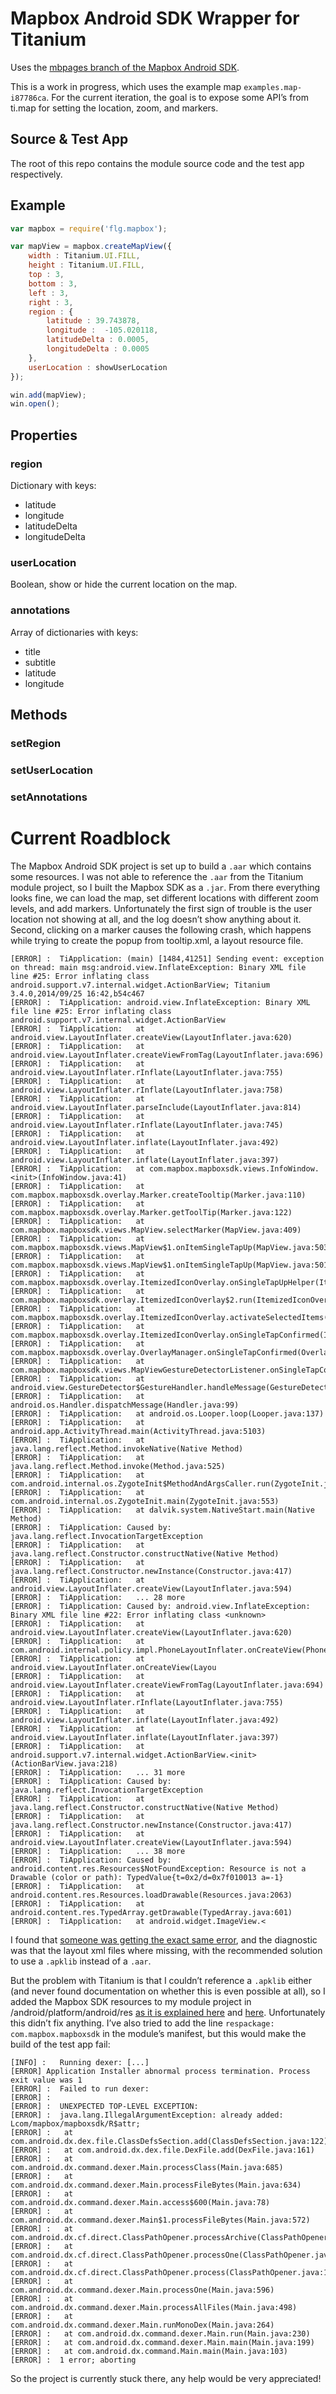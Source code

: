 # Mapbox Android SDK Wrapper for Titanium

Uses the [mbpages branch of the Mapbox Android SDK](https://github.com/mapbox/mapbox-android-sdk/tree/mb-pages).

This is a work in progress, which uses the example map `examples.map-i87786ca`. For the current iteration, the goal is to expose some API’s from ti.map for setting the location, zoom, and markers.

## Source & Test App
The root of this repo contains the module source code and the test app respectively.

## Example

```javascript
var mapbox = require('flg.mapbox');

var mapView = mapbox.createMapView({
	width : Titanium.UI.FILL,
	height : Titanium.UI.FILL,
	top : 3,
	bottom : 3,
	left : 3,
	right : 3,
	region : {
		latitude : 39.743878,
		longitude :  -105.020118,
		latitudeDelta : 0.0005,
		longitudeDelta : 0.0005
	},
	userLocation : showUserLocation
});

win.add(mapView);
win.open();
```

## Properties
### region
Dictionary with keys:
- latitude
- longitude
- latitudeDelta
- longitudeDelta

### userLocation
Boolean, show or hide the current location on the map.

### annotations
Array of dictionaries with keys:
- title
- subtitle
- latitude
- longitude

## Methods
### setRegion
### setUserLocation
### setAnnotations

# Current Roadblock
The Mapbox Android SDK project is set up to build a `.aar` which contains some resources. I was not able to reference the `.aar` from the Titanium module project, so I built the Mapbox SDK as a `.jar`.
From there everything looks fine, we can load the map, set different locations with different zoom levels, and add markers.
Unfortunately the first sign of trouble is the user location not showing at all, and the log doesn’t show anything about it. Second, clicking on a marker causes the following crash, which happens while trying to create the popup from tooltip.xml, a layout resource file.

```
[ERROR] :  TiApplication: (main) [1484,41251] Sending event: exception on thread: main msg:android.view.InflateException: Binary XML file line #25: Error inflating class android.support.v7.internal.widget.ActionBarView; Titanium 3.4.0,2014/09/25 16:42,b54c467
[ERROR] :  TiApplication: android.view.InflateException: Binary XML file line #25: Error inflating class android.support.v7.internal.widget.ActionBarView
[ERROR] :  TiApplication: 	at android.view.LayoutInflater.createView(LayoutInflater.java:620)
[ERROR] :  TiApplication: 	at android.view.LayoutInflater.createViewFromTag(LayoutInflater.java:696)
[ERROR] :  TiApplication: 	at android.view.LayoutInflater.rInflate(LayoutInflater.java:755)
[ERROR] :  TiApplication: 	at android.view.LayoutInflater.rInflate(LayoutInflater.java:758)
[ERROR] :  TiApplication: 	at android.view.LayoutInflater.parseInclude(LayoutInflater.java:814)
[ERROR] :  TiApplication: 	at android.view.LayoutInflater.rInflate(LayoutInflater.java:745)
[ERROR] :  TiApplication: 	at android.view.LayoutInflater.inflate(LayoutInflater.java:492)
[ERROR] :  TiApplication: 	at android.view.LayoutInflater.inflate(LayoutInflater.java:397)
[ERROR] :  TiApplication: 	at com.mapbox.mapboxsdk.views.InfoWindow.<init>(InfoWindow.java:41)
[ERROR] :  TiApplication: 	at com.mapbox.mapboxsdk.overlay.Marker.createTooltip(Marker.java:110)
[ERROR] :  TiApplication: 	at com.mapbox.mapboxsdk.overlay.Marker.getToolTip(Marker.java:122)
[ERROR] :  TiApplication: 	at com.mapbox.mapboxsdk.views.MapView.selectMarker(MapView.java:409)
[ERROR] :  TiApplication: 	at com.mapbox.mapboxsdk.views.MapView$1.onItemSingleTapUp(MapView.java:503)
[ERROR] :  TiApplication: 	at com.mapbox.mapboxsdk.views.MapView$1.onItemSingleTapUp(MapView.java:501)
[ERROR] :  TiApplication: 	at com.mapbox.mapboxsdk.overlay.ItemizedIconOverlay.onSingleTapUpHelper(ItemizedIconOverlay.java:191)
[ERROR] :  TiApplication: 	at com.mapbox.mapboxsdk.overlay.ItemizedIconOverlay$2.run(ItemizedIconOverlay.java:184)
[ERROR] :  TiApplication: 	at com.mapbox.mapboxsdk.overlay.ItemizedIconOverlay.activateSelectedItems(ItemizedIconOverlay.java:99)
[ERROR] :  TiApplication: 	at com.mapbox.mapboxsdk.overlay.ItemizedIconOverlay.onSingleTapConfirmed(ItemizedIconOverlay.java:177)
[ERROR] :  TiApplication: 	at com.mapbox.mapboxsdk.overlay.OverlayManager.onSingleTapConfirmed(OverlayManager.java:271)
[ERROR] :  TiApplication: 	at com.mapbox.mapboxsdk.views.MapViewGestureDetectorListener.onSingleTapConfirmed(MapViewGestureDetectorListener.java:91)
[ERROR] :  TiApplication: 	at android.view.GestureDetector$GestureHandler.handleMessage(GestureDetector.java:273)
[ERROR] :  TiApplication: 	at android.os.Handler.dispatchMessage(Handler.java:99)
[ERROR] :  TiApplication: 	at android.os.Looper.loop(Looper.java:137)
[ERROR] :  TiApplication: 	at android.app.ActivityThread.main(ActivityThread.java:5103)
[ERROR] :  TiApplication: 	at java.lang.reflect.Method.invokeNative(Native Method)
[ERROR] :  TiApplication: 	at java.lang.reflect.Method.invoke(Method.java:525)
[ERROR] :  TiApplication: 	at com.android.internal.os.ZygoteInit$MethodAndArgsCaller.run(ZygoteInit.java:737)
[ERROR] :  TiApplication: 	at com.android.internal.os.ZygoteInit.main(ZygoteInit.java:553)
[ERROR] :  TiApplication: 	at dalvik.system.NativeStart.main(Native Method)
[ERROR] :  TiApplication: Caused by: java.lang.reflect.InvocationTargetException
[ERROR] :  TiApplication: 	at java.lang.reflect.Constructor.constructNative(Native Method)
[ERROR] :  TiApplication: 	at java.lang.reflect.Constructor.newInstance(Constructor.java:417)
[ERROR] :  TiApplication: 	at android.view.LayoutInflater.createView(LayoutInflater.java:594)
[ERROR] :  TiApplication: 	... 28 more
[ERROR] :  TiApplication: Caused by: android.view.InflateException: Binary XML file line #22: Error inflating class <unknown>
[ERROR] :  TiApplication: 	at android.view.LayoutInflater.createView(LayoutInflater.java:620)
[ERROR] :  TiApplication: 	at com.android.internal.policy.impl.PhoneLayoutInflater.onCreateView(PhoneLayoutInflater.java:56)
[ERROR] :  TiApplication: 	at android.view.LayoutInflater.onCreateView(Layou
[ERROR] :  TiApplication: 	at android.view.LayoutInflater.createViewFromTag(LayoutInflater.java:694)
[ERROR] :  TiApplication: 	at android.view.LayoutInflater.rInflate(LayoutInflater.java:755)
[ERROR] :  TiApplication: 	at android.view.LayoutInflater.inflate(LayoutInflater.java:492)
[ERROR] :  TiApplication: 	at android.view.LayoutInflater.inflate(LayoutInflater.java:397)
[ERROR] :  TiApplication: 	at android.support.v7.internal.widget.ActionBarView.<init>(ActionBarView.java:218)
[ERROR] :  TiApplication: 	... 31 more
[ERROR] :  TiApplication: Caused by: java.lang.reflect.InvocationTargetException
[ERROR] :  TiApplication: 	at java.lang.reflect.Constructor.constructNative(Native Method)
[ERROR] :  TiApplication: 	at java.lang.reflect.Constructor.newInstance(Constructor.java:417)
[ERROR] :  TiApplication: 	at android.view.LayoutInflater.createView(LayoutInflater.java:594)
[ERROR] :  TiApplication: 	... 38 more
[ERROR] :  TiApplication: Caused by: android.content.res.Resources$NotFoundException: Resource is not a Drawable (color or path): TypedValue{t=0x2/d=0x7f010013 a=-1}
[ERROR] :  TiApplication: 	at android.content.res.Resources.loadDrawable(Resources.java:2063)
[ERROR] :  TiApplication: 	at android.content.res.TypedArray.getDrawable(TypedArray.java:601)
[ERROR] :  TiApplication: 	at android.widget.ImageView.<
```

I found that [someone was getting the exact same error](https://github.com/mapbox/mapbox-android-sdk/issues/429), and the diagnostic was that the layout xml files where missing, with the recommended solution to use a `.apklib` instead of a `.aar`.

But the problem with Titanium is that I couldn’t reference a `.apklib` either (and never found documentation on whether this is even possible at all), so I added the Mapbox SDK resources to my module project in <module root>/android/platform/android/res [as it is explained here](https://jira.appcelerator.org/browse/TC-1328) and [here](https://jira.appcelerator.org/browse/TIMOB-11360). Unfortunately this didn’t fix anything. I’ve also tried to add the line `respackage: com.mapbox.mapboxsdk` in the module’s manifest, but this would make the build of the test app fail:

```
[INFO] :   Running dexer: [...]
[ERROR] Application Installer abnormal process termination. Process exit value was 1
[ERROR] :  Failed to run dexer:
[ERROR] :  
[ERROR] :  UNEXPECTED TOP-LEVEL EXCEPTION:
[ERROR] :  java.lang.IllegalArgumentException: already added: Lcom/mapbox/mapboxsdk/R$attr;
[ERROR] :  	at com.android.dx.dex.file.ClassDefsSection.add(ClassDefsSection.java:122)
[ERROR] :  	at com.android.dx.dex.file.DexFile.add(DexFile.java:161)
[ERROR] :  	at com.android.dx.command.dexer.Main.processClass(Main.java:685)
[ERROR] :  	at com.android.dx.command.dexer.Main.processFileBytes(Main.java:634)
[ERROR] :  	at com.android.dx.command.dexer.Main.access$600(Main.java:78)
[ERROR] :  	at com.android.dx.command.dexer.Main$1.processFileBytes(Main.java:572)
[ERROR] :  	at com.android.dx.cf.direct.ClassPathOpener.processArchive(ClassPathOpener.java:284)
[ERROR] :  	at com.android.dx.cf.direct.ClassPathOpener.processOne(ClassPathOpener.java:166)
[ERROR] :  	at com.android.dx.cf.direct.ClassPathOpener.process(ClassPathOpener.java:144)
[ERROR] :  	at com.android.dx.command.dexer.Main.processOne(Main.java:596)
[ERROR] :  	at com.android.dx.command.dexer.Main.processAllFiles(Main.java:498)
[ERROR] :  	at com.android.dx.command.dexer.Main.runMonoDex(Main.java:264)
[ERROR] :  	at com.android.dx.command.dexer.Main.run(Main.java:230)
[ERROR] :  	at com.android.dx.command.dexer.Main.main(Main.java:199)
[ERROR] :  	at com.android.dx.command.Main.main(Main.java:103)
[ERROR] :  1 error; aborting
```

So the project is currently stuck there, any help would be very appreciated!



